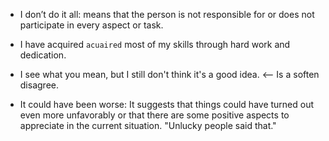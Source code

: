 - I don’t do it all: means that the person is not responsible for or does not participate in every aspect or task.

- I have acquired ```acuaired``` most of my skills through hard work and dedication.

- I see what you mean, but I still don't think it's a good idea. <-- Is a soften disagree. 

- It could have been worse: It suggests that things could have turned out even more unfavorably or that there are some positive aspects to appreciate in the current situation. "Unlucky people said that."
